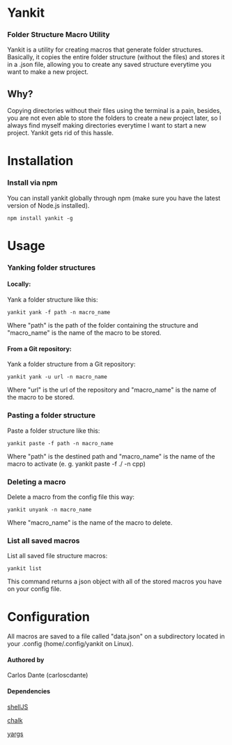 # Yankit
### Folder Structure Macro Utility

Yankit is a utility for creating macros that generate folder structures. Basically, it copies the entire folder structure (without the files) and stores it in a .json file, allowing you to create any saved structure everytime you want to make a new project.

## Why?
Copying directories without their files using the terminal is a pain, besides, you are not even able to store the folders to create a new project later, so I always find myself making directories everytime I want to start a new project. Yankit gets rid of this hassle.

# Installation
### Install via npm
You can install yankit globally through npm (make sure you have the latest version of Node.js installed).

`npm install yankit -g`

# Usage
### Yanking folder structures

#### Locally:
Yank a folder structure like this:

`yankit yank -f path -n macro_name`

Where "path" is the path of the folder containing the structure and "macro_name" is the name of the macro to be stored.

#### From a Git repository:
Yank a folder structure from a Git repository:

`yankit yank -u url -n macro_name`

Where "url" is the url of the repository and "macro_name" is the name of the macro to be stored.

### Pasting a folder structure
Paste a folder structure like this:

`yankit paste -f path -n macro_name`

Where "path" is the destined path and "macro_name" is the name of the macro to activate (e. g. yankit paste -f ./ -n cpp)

### Deleting a macro
Delete a macro from the config file this way:

`yankit unyank -n macro_name`

Where "macro_name" is the name of the macro to delete.

### List all saved macros
List all saved file structure macros:

`yankit list`

This command returns a json object with all of the stored macros you have on your config file.

# Configuration
All macros are saved to a file called "data.json" on a subdirectory located in your .config (home/.config/yankit on Linux).

#### Authored by
Carlos Dante (carloscdante)

#### Dependencies
[shellJS](https://github.com/shelljs/shelljs)

[chalk](https://github.com/chalk/chalk)

[yargs](https://github.com/yargs/yargs)